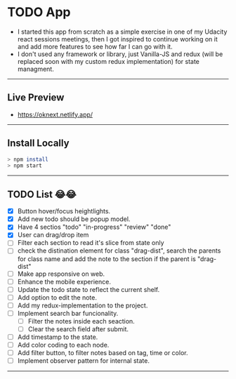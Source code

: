 # TODO App

- I started this app from scratch as a simple exercise in one of my Udacity react sessions meetings, then I got inspired to continue working on it and add more features to see how far I can go with it.
- I don't used any framework or library, just Vanilla-JS and redux (will be replaced soon with my custom redux implementation) for state managment.

---

## Live Preview

- https://oknext.netlify.app/

---

## Install Locally

```sh
> npm install
> npm start
```

---

## TODO List 😂😂

- [x] Button hover/focus heightlights.
- [x] Add new todo should be popup model.
- [x] Have 4 sectios "todo" "in-progress" "review" "done"
- [x] User can drag/drop item
- [ ] Filter each section to read it's slice from state only
- [ ] check the distination element for class "drag-dist", search the parents for class name and add the note to the section if the parent is "drag-dist"
- [ ] Make app responsive on web.
- [ ] Enhance the mobile experience.
- [ ] Update the todo state to reflect the current shelf.
- [ ] Add option to edit the note.
- [ ] Add my redux-implementation to the project.
- [ ] Implement search bar funcionality.
  - [ ] Filter the notes inside each seaction.
  - [ ] Clear the search field after submit.
- [ ] Add timestamp to the state.
- [ ] Add color coding to each node.
- [ ] Add filter button, to filter notes based on tag, time or color.
- [ ] Implement observer pattern for internal state.

---
